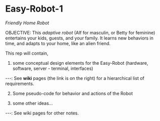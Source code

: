 # Easy-Robot-1
*Friendly Home Robot* 

OBJECTIVE: This *adaptive robot* (Alf for masculin, or Betty for feminine) entertains your kids, guests, and your family. It learns new behaviors in time, and adapts to your home, like an alien friend.

This rep will contain,

1) some conceptual design elements for the Easy-Robot (hardware, software, server - terminal, interfaces)

---: See **wiki** pages (the link is on the right) for a hierarchical list of requirements.

2) Some pseudo-code for behavior and actions of the Robot


3) some other ideas...

---: See wiki pages for other notes.
